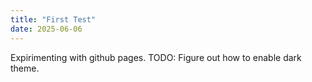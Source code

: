 ```yaml
---
title: "First Test"
date: 2025-06-06
---
```


Expirimenting with github pages.
TODO: Figure out how to enable dark theme.
